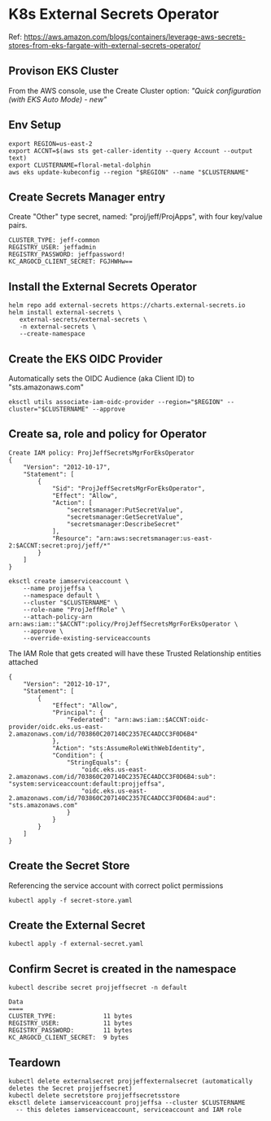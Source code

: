 # K8s External Secrets Operator

Ref: https://aws.amazon.com/blogs/containers/leverage-aws-secrets-stores-from-eks-fargate-with-external-secrets-operator/

## Provison EKS Cluster
From the AWS console, use the Create Cluster option: *"Quick configuration (with EKS Auto Mode) - new"*

## Env Setup
```
export REGION=us-east-2
export ACCNT=$(aws sts get-caller-identity --query Account --output text)
export CLUSTERNAME=floral-metal-dolphin
aws eks update-kubeconfig --region "$REGION" --name "$CLUSTERNAME"
```

## Create Secrets Manager entry
Create "Other" type secret, named: "proj/jeff/ProjApps", with four key/value pairs.
```
CLUSTER_TYPE: jeff-common
REGISTRY_USER: jeffadmin
REGISTRY_PASSWORD: jeffpassword!
KC_ARGOCD_CLIENT_SECRET: FGJHWHw==
```

## Install the External Secrets Operator
```
helm repo add external-secrets https://charts.external-secrets.io
helm install external-secrets \
   external-secrets/external-secrets \
   -n external-secrets \
   --create-namespace
```

## Create the EKS OIDC Provider
Automatically sets the OIDC Audience (aka Client ID) to "sts.amazonaws.com"
```
eksctl utils associate-iam-oidc-provider --region="$REGION" --cluster="$CLUSTERNAME" --approve
```

## Create sa, role and policy for Operator
```
Create IAM policy: ProjJeffSecretsMgrForEksOperator
{
    "Version": "2012-10-17",
    "Statement": [
        {
            "Sid": "ProjJeffSecretsMgrForEksOperator",
            "Effect": "Allow",
            "Action": [
                "secretsmanager:PutSecretValue",
                "secretsmanager:GetSecretValue",
                "secretsmanager:DescribeSecret"
            ],
            "Resource": "arn:aws:secretsmanager:us-east-2:$ACCNT:secret:proj/jeff/*"
        }
    ]
}

eksctl create iamserviceaccount \
    --name projjeffsa \
    --namespace default \
    --cluster "$CLUSTERNAME" \
    --role-name "ProjJeffRole" \
    --attach-policy-arn arn:aws:iam::"$ACCNT":policy/ProjJeffSecretsMgrForEksOperator \
    --approve \
    --override-existing-serviceaccounts
```

The IAM Role that gets created will have these Trusted Relationship entities attached
```
{
    "Version": "2012-10-17",
    "Statement": [
        {
            "Effect": "Allow",
            "Principal": {
                "Federated": "arn:aws:iam::$ACCNT:oidc-provider/oidc.eks.us-east-2.amazonaws.com/id/703860C207140C2357EC4ADCC3F0D6B4"
            },
            "Action": "sts:AssumeRoleWithWebIdentity",
            "Condition": {
                "StringEquals": {
                    "oidc.eks.us-east-2.amazonaws.com/id/703860C207140C2357EC4ADCC3F0D6B4:sub": "system:serviceaccount:default:projjeffsa",
                    "oidc.eks.us-east-2.amazonaws.com/id/703860C207140C2357EC4ADCC3F0D6B4:aud": "sts.amazonaws.com"
                }
            }
        }
    ]
}
```

## Create the Secret Store
Referencing the service account with correct polict permissions
```
kubectl apply -f secret-store.yaml
```

## Create the External Secret
```
kubectl apply -f external-secret.yaml
```

## Confirm Secret is created in the namespace
```
kubectl describe secret projjeffsecret -n default

Data
====
CLUSTER_TYPE:             11 bytes
REGISTRY_USER:            11 bytes
REGISTRY_PASSWORD:        11 bytes
KC_ARGOCD_CLIENT_SECRET:  9 bytes
```

## Teardown
```
kubectl delete externalsecret projjeffexternalsecret (automatically deletes the Secret projjeffsecret)
kubectl delete secretstore projjeffsecretsstore
eksctl delete iamserviceaccount projjeffsa --cluster $CLUSTERNAME
  -- this deletes iamserviceaccount, serviceaccount and IAM role
```